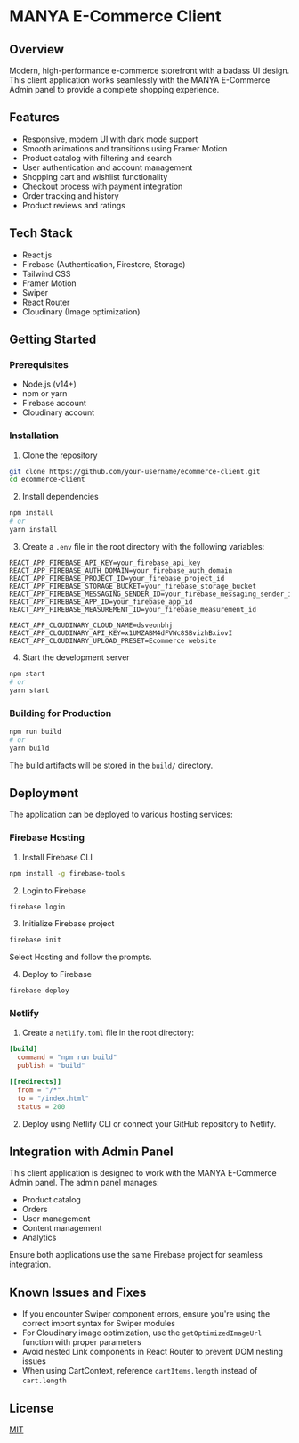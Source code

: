 # MANYA E-Commerce Client

## Overview
Modern, high-performance e-commerce storefront with a badass UI design. This client application works seamlessly with the MANYA E-Commerce Admin panel to provide a complete shopping experience.

## Features
- Responsive, modern UI with dark mode support
- Smooth animations and transitions using Framer Motion
- Product catalog with filtering and search
- User authentication and account management
- Shopping cart and wishlist functionality
- Checkout process with payment integration
- Order tracking and history
- Product reviews and ratings

## Tech Stack
- React.js
- Firebase (Authentication, Firestore, Storage)
- Tailwind CSS
- Framer Motion
- Swiper
- React Router
- Cloudinary (Image optimization)

## Getting Started

### Prerequisites
- Node.js (v14+)
- npm or yarn
- Firebase account
- Cloudinary account

### Installation
1. Clone the repository
```bash
git clone https://github.com/your-username/ecommerce-client.git
cd ecommerce-client
```

2. Install dependencies
```bash
npm install
# or
yarn install
```

3. Create a `.env` file in the root directory with the following variables:
```
REACT_APP_FIREBASE_API_KEY=your_firebase_api_key
REACT_APP_FIREBASE_AUTH_DOMAIN=your_firebase_auth_domain
REACT_APP_FIREBASE_PROJECT_ID=your_firebase_project_id
REACT_APP_FIREBASE_STORAGE_BUCKET=your_firebase_storage_bucket
REACT_APP_FIREBASE_MESSAGING_SENDER_ID=your_firebase_messaging_sender_id
REACT_APP_FIREBASE_APP_ID=your_firebase_app_id
REACT_APP_FIREBASE_MEASUREMENT_ID=your_firebase_measurement_id

REACT_APP_CLOUDINARY_CLOUD_NAME=dsveonbhj
REACT_APP_CLOUDINARY_API_KEY=x1UMZABM4dFVWc8SBvizhBxiovI
REACT_APP_CLOUDINARY_UPLOAD_PRESET=Ecommerce website
```

4. Start the development server
```bash
npm start
# or
yarn start
```

### Building for Production
```bash
npm run build
# or
yarn build
```

The build artifacts will be stored in the `build/` directory.

## Deployment
The application can be deployed to various hosting services:

### Firebase Hosting
1. Install Firebase CLI
```bash
npm install -g firebase-tools
```

2. Login to Firebase
```bash
firebase login
```

3. Initialize Firebase project
```bash
firebase init
```
Select Hosting and follow the prompts.

4. Deploy to Firebase
```bash
firebase deploy
```

### Netlify
1. Create a `netlify.toml` file in the root directory:
```toml
[build]
  command = "npm run build"
  publish = "build"

[[redirects]]
  from = "/*"
  to = "/index.html"
  status = 200
```

2. Deploy using Netlify CLI or connect your GitHub repository to Netlify.

## Integration with Admin Panel
This client application is designed to work with the MANYA E-Commerce Admin panel. The admin panel manages:
- Product catalog
- Orders
- User management
- Content management
- Analytics

Ensure both applications use the same Firebase project for seamless integration.

## Known Issues and Fixes
- If you encounter Swiper component errors, ensure you're using the correct import syntax for Swiper modules
- For Cloudinary image optimization, use the `getOptimizedImageUrl` function with proper parameters
- Avoid nested Link components in React Router to prevent DOM nesting issues
- When using CartContext, reference `cartItems.length` instead of `cart.length`

## License
[MIT](LICENSE)

